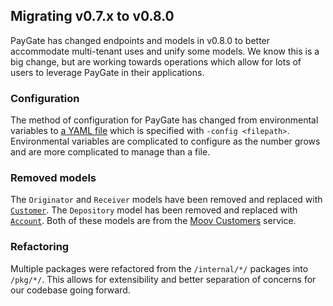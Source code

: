 ## Migrating v0.7.x to v0.8.0

PayGate has changed endpoints and models in v0.8.0 to better accommodate multi-tenant uses and unify some models. We know this is a big change, but are working towards operations which allow for lots of users to leverage PayGate in their applications.

### Configuration

The method of configuration for PayGate has changed from environmental variables to [a YAML file](../config.md) which is specified with `-config <filepath>`. Environmental variables are complicated to configure as the number grows and are more complicated to manage than a file.

### Removed models

The `Originator` and `Receiver` models have been removed and replaced with [`Customer`](https://github.com/moov-io/customers/tree/master/docs#customer). The `Depository` model has been removed and replaced with [`Account`](https://github.com/moov-io/customers/tree/master/docs#account). Both of these models are from the [Moov Customers](https://github.com/moov-io/customers) service.

### Refactoring

Multiple packages were refactored from the `/internal/*/` packages into `/pkg/*/`. This allows for extensibility and better separation of concerns for our codebase going forward.
